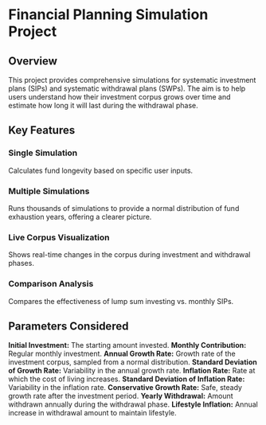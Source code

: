 # Financial Planning Simulation Project
## Overview
This project provides comprehensive simulations for systematic investment plans (SIPs) and systematic withdrawal plans (SWPs). The aim is to help users understand how their investment corpus grows over time and estimate how long it will last during the withdrawal phase.

## Key Features
### Single Simulation
  Calculates fund longevity based on specific user inputs.

### Multiple Simulations
  Runs thousands of simulations to provide a normal distribution of fund exhaustion years, offering a clearer picture.

### Live Corpus Visualization
  Shows real-time changes in the corpus during investment and withdrawal phases.

### Comparison Analysis
  Compares the effectiveness of lump sum investing vs. monthly SIPs.
  
## Parameters Considered
**Initial Investment:** The starting amount invested.
**Monthly Contribution:** Regular monthly investment.
**Annual Growth Rate:** Growth rate of the investment corpus, sampled from a normal distribution.
**Standard Deviation of Growth Rate:** Variability in the annual growth rate.
**Inflation Rate:** Rate at which the cost of living increases.
**Standard Deviation of Inflation Rate:** Variability in the inflation rate.
**Conservative Growth Rate:** Safe, steady growth rate after the investment period.
**Yearly Withdrawal:** Amount withdrawn annually during the withdrawal phase.
**Lifestyle Inflation:** Annual increase in withdrawal amount to maintain lifestyle.
